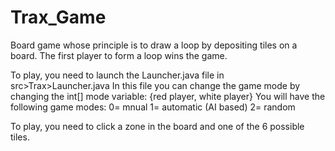 # Trax_Game
Board game whose principle is to draw a loop by depositing tiles on a board. The first player to form a loop wins the game.

To play, you need to launch the Launcher.java file in src>Trax>Launcher.java
In this file you can change the game mode by changing the int[] mode variable: {red player, white player}
You will have the following game modes:
  0= mnual
  1= automatic (AI based)
  2= random

To play, you need to click a zone in the board and one of the 6 possible tiles.
